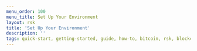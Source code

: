```yaml
---
menu_order: 100
menu_title: Set Up Your Environment
layout: rsk
title: 'Set Up Your Environment'
description: ''
tags: quick-start, getting-started, guide, how-to, bitcoin, rsk, blockchain
---
```

